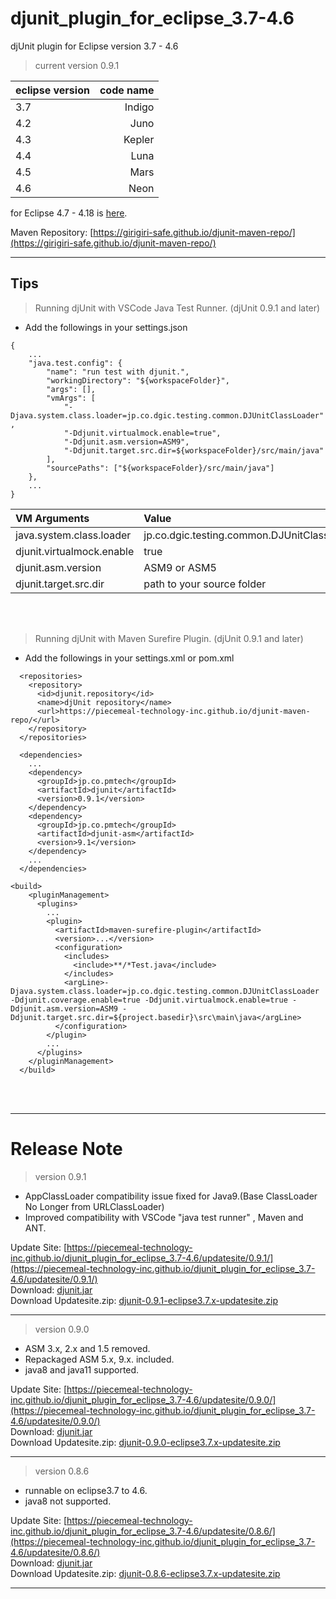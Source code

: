 # djunit_plugin_for_eclipse_3.7-4.6

djUnit plugin for Eclipse version 3.7 - 4.6

> current version 0.9.1

| eclipse version | code name |
| :-------------- | --------: |
| 3.7             |    Indigo |
| 4.2             |      Juno |
| 4.3             |    Kepler |
| 4.4             |      Luna |
| 4.5             |      Mars |
| 4.6             |      Neon |

for Eclipse 4.7 - 4.18 is [here](https://girigiri-safe.github.io/djunit_plugin_for_eclipse_4.7-4.18/).

Maven Repository: [https://girigiri-safe.github.io/djunit-maven-repo/](https://girigiri-safe.github.io/djunit-maven-repo/)

---

## Tips

> Running djUnit with VSCode Java Test Runner. (djUnit 0.9.1 and later)

- Add the followings in your settings.json

```
{
    ...
    "java.test.config": {
        "name": "run test with djunit.",
        "workingDirectory": "${workspaceFolder}",
        "args": [],
        "vmArgs": [
            "-Djava.system.class.loader=jp.co.dgic.testing.common.DJUnitClassLoader" ,
            "-Ddjunit.virtualmock.enable=true",
            "-Ddjunit.asm.version=ASM9",
            "-Ddjunit.target.src.dir=${workspaceFolder}/src/main/java"
        ],
        "sourcePaths": ["${workspaceFolder}/src/main/java"]
    },
    ...
}
```

| VM Arguments              | Value                                       | Default | Required |
| :------------------------ | :------------------------------------------ | :-----: | :------: |
| java.system.class.loader  | jp.co.dgic.testing.common.DJUnitClassLoader |         |   Yes    |
| djunit.virtualmock.enable | true                                        |         |   Yes    |
| djunit.asm.version        | ASM9 or ASM5                                |  ASM9   |    No    |
| djunit.target.src.dir     | path to your source folder                  |         |   Yes    |

<br>
<br>

> Running djUnit with Maven Surefire Plugin. (djUnit 0.9.1 and later)

- Add the followings in your settings.xml or pom.xml

```
  <repositories>
    <repository>
      <id>djunit.repository</id>
      <name>djUnit repository</name>
      <url>https://piecemeal-technology-inc.github.io/djunit-maven-repo/</url>
    </repository>
  </repositories>
```

```
  <dependencies>
    ...
    <dependency>
      <groupId>jp.co.pmtech</groupId>
      <artifactId>djunit</artifactId>
      <version>0.9.1</version>
    </dependency>
    <dependency>
      <groupId>jp.co.pmtech</groupId>
      <artifactId>djunit-asm</artifactId>
      <version>9.1</version>
    </dependency>
    ...
  </dependencies>
```

```
<build>
    <pluginManagement>
      <plugins>
        ...
        <plugin>
          <artifactId>maven-surefire-plugin</artifactId>
          <version>...</version>
          <configuration>
            <includes>
              <include>**/*Test.java</include>
            </includes>
            <argLine>-Djava.system.class.loader=jp.co.dgic.testing.common.DJUnitClassLoader -Ddjunit.coverage.enable=true -Ddjunit.virtualmock.enable=true -Ddjunit.asm.version=ASM9 -Ddjunit.target.src.dir=${project.basedir}\src\main\java</argLine>
          </configuration>
        </plugin>
        ...
      </plugins>
    </pluginManagement>
  </build>

```

<br>
<br>

---

# Release Note

> version 0.9.1

- AppClassLoader compatibility issue fixed for Java9.(Base ClassLoader No Longer from URLClassLoader)
- Improved compatibility with VSCode "java test runner" , Maven and ANT.

Update Site: [https://piecemeal-technology-inc.github.io/djunit_plugin_for_eclipse_3.7-4.6/updatesite/0.9.1/](https://piecemeal-technology-inc.github.io/djunit_plugin_for_eclipse_3.7-4.6/updatesite/0.9.1/)  
Download: [djunit.jar](https://piecemeal-technology-inc.github.io/djunit_plugin_for_eclipse_3.7-4.6/updatesite/0.9.1/djunit-0.9.1.jar)  
Download Updatesite.zip: [djunit-0.9.1-eclipse3.7.x-updatesite.zip](https://piecemeal-technology-inc.github.io/djunit_plugin_for_eclipse_3.7-4.6/updatesite/0.9.1/djunit-0.9.1-eclipse3.7.x-updatesite.zip)

---

> version 0.9.0

- ASM 3.x, 2.x and 1.5 removed.
- Repackaged ASM 5.x, 9.x. included.
- java8 and java11 supported.

Update Site: [https://piecemeal-technology-inc.github.io/djunit_plugin_for_eclipse_3.7-4.6/updatesite/0.9.0/](https://piecemeal-technology-inc.github.io/djunit_plugin_for_eclipse_3.7-4.6/updatesite/0.9.0/)  
Download: [djunit.jar](https://piecemeal-technology-inc.github.io/djunit_plugin_for_eclipse_3.7-4.6/updatesite/0.9.0/djunit-0.9.0.jar)  
Download Updatesite.zip: [djunit-0.9.0-eclipse3.7.x-updatesite.zip](https://piecemeal-technology-inc.github.io/djunit_plugin_for_eclipse_3.7-4.6/updatesite/0.9.0/djunit-0.9.0-eclipse3.7.x-updatesite.zip)

---

> version 0.8.6

- runnable on eclipse3.7 to 4.6.
- java8 not supported.

Update Site: [https://piecemeal-technology-inc.github.io/djunit_plugin_for_eclipse_3.7-4.6/updatesite/0.8.6/](https://piecemeal-technology-inc.github.io/djunit_plugin_for_eclipse_3.7-4.6/updatesite/0.8.6/)  
Download: [djunit.jar](https://piecemeal-technology-inc.github.io/djunit_plugin_for_eclipse_3.7-4.6/updatesite/0.8.6/djunit-0.8.6.jar)  
Download Updatesite.zip: [djunit-0.8.6-eclipse3.7.x-updatesite.zip](https://piecemeal-technology-inc.github.io/djunit_plugin_for_eclipse_3.7-4.6/updatesite/0.8.6/djunit-0.8.6-eclipse3.7.x-updatesite.zip)

---
